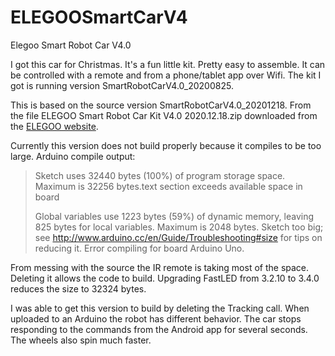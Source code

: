 # ELEGOOSmartCarV4

Elegoo Smart Robot Car V4.0

I got this car for Christmas. It's a fun little kit. Pretty easy to assemble.
It can be controlled with a remote and from a phone/tablet app over Wifi.
The kit I got is running version SmartRobotCarV4.0_20200825.

This is based on the source version SmartRobotCarV4.0_20201218.
From the file ELEGOO Smart Robot Car Kit V4.0 2020.12.18.zip downloaded from the
[ELEGOO website](https://www.elegoo.com/pages/arduino-kits-support-files).

Currently this version does not build properly because it compiles to be too large.
Arduino compile output:
> Sketch uses 32440 bytes (100%) of program storage space. Maximum is 32256 bytes.text section exceeds available space in board
>
> Global variables use 1223 bytes (59%) of dynamic memory, leaving 825 bytes for local variables. Maximum is 2048 bytes.
> Sketch too big; see http://www.arduino.cc/en/Guide/Troubleshooting#size for tips on reducing it.
> Error compiling for board Arduino Uno.

From messing with the source the IR remote is taking most of the space.
Deleting it allows the code to build.
Upgrading FastLED from 3.2.10 to 3.4.0 reduces the size to 32324 bytes.

I was able to get this version to build by deleting the Tracking call.
When uploaded to an Arduino the robot has different behavior.
The car stops responding to the commands from the Android app for several seconds.
The wheels also spin much faster.
